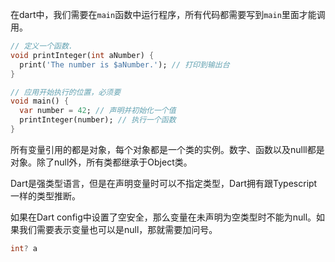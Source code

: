 在dart中，我们需要在`main`函数中运行程序，所有代码都需要写到`main`里面才能调用。

```dart
// 定义一个函数.
void printInteger(int aNumber) {
  print('The number is $aNumber.'); // 打印到输出台
}

// 应用开始执行的位置，必须要
void main() {
  var number = 42; // 声明并初始化一个值
  printInteger(number); // 执行一个函数
}
```



所有变量引用的都是对象，每个对象都是一个类的实例。数字、函数以及nulll都是对象。除了null外，所有类都继承于Object类。

Dart是强类型语言，但是在声明变量时可以不指定类型，Dart拥有跟Typescript一样的类型推断。

如果在Dart config中设置了空安全，那么变量在未声明为空类型时不能为null。如果我们需要表示变量也可以是null，那就需要加问号。

```dart
int? a
```

